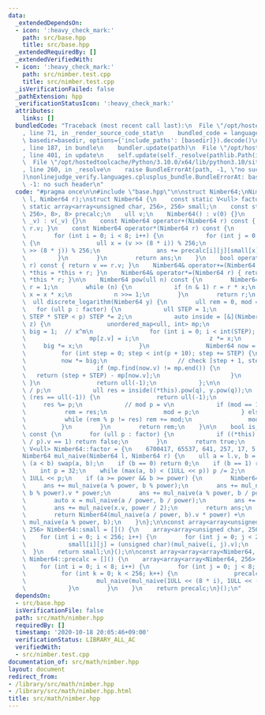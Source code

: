 ```yaml
---
data:
  _extendedDependsOn:
  - icon: ':heavy_check_mark:'
    path: src/base.hpp
    title: src/base.hpp
  _extendedRequiredBy: []
  _extendedVerifiedWith:
  - icon: ':heavy_check_mark:'
    path: src/nimber.test.cpp
    title: src/nimber.test.cpp
  _isVerificationFailed: false
  _pathExtension: hpp
  _verificationStatusIcon: ':heavy_check_mark:'
  attributes:
    links: []
  bundledCode: "Traceback (most recent call last):\n  File \"/opt/hostedtoolcache/Python/3.10.0/x64/lib/python3.10/site-packages/onlinejudge_verify/documentation/build.py\"\
    , line 71, in _render_source_code_stat\n    bundled_code = language.bundle(stat.path,\
    \ basedir=basedir, options={'include_paths': [basedir]}).decode()\n  File \"/opt/hostedtoolcache/Python/3.10.0/x64/lib/python3.10/site-packages/onlinejudge_verify/languages/cplusplus.py\"\
    , line 187, in bundle\n    bundler.update(path)\n  File \"/opt/hostedtoolcache/Python/3.10.0/x64/lib/python3.10/site-packages/onlinejudge_verify/languages/cplusplus_bundle.py\"\
    , line 401, in update\n    self.update(self._resolve(pathlib.Path(included), included_from=path))\n\
    \  File \"/opt/hostedtoolcache/Python/3.10.0/x64/lib/python3.10/site-packages/onlinejudge_verify/languages/cplusplus_bundle.py\"\
    , line 260, in _resolve\n    raise BundleErrorAt(path, -1, \"no such header\"\
    )\nonlinejudge_verify.languages.cplusplus_bundle.BundleErrorAt: base.hpp: line\
    \ -1: no such header\n"
  code: "#pragma once\n\n#include \"base.hpp\"\n\nstruct Nimber64;\nNimber64 mul_naive(Nimber64\
    \ l, Nimber64 r);\nstruct Nimber64 {\n    const static V<ull> factor;\n    const\
    \ static array<array<unsigned char, 256>, 256> small;\n    const static array<array<array<Nimber64,\
    \ 256>, 8>, 8> precalc;\n    ull v;\n    Nimber64() : v(0) {}\n    Nimber64(ull\
    \ _v) : v(_v) {}\n    const Nimber64 operator+(Nimber64 r) const { return v ^\
    \ r.v; }\n    const Nimber64 operator*(Nimber64 r) const {\n        Nimber64 ans;\n\
    \        for (int i = 0; i < 8; i++) {\n            for (int j = 0; j < 8; j++)\
    \ {\n                ull x = (v >> (8 * i)) % 256;\n                ull y = (r.v\
    \ >> (8 * j)) % 256;\n                ans += precalc[i][j][small[x][y]];\n   \
    \         }\n        }\n        return ans;\n    }\n    bool operator==(Nimber64\
    \ r) const { return v == r.v; }\n    Nimber64& operator+=(Nimber64 r) { return\
    \ *this = *this + r; }\n    Nimber64& operator*=(Nimber64 r) { return *this =\
    \ *this * r; }\n\n    Nimber64 pow(ull n) const {\n        Nimber64 x = *this,\
    \ r = 1;\n        while (n) {\n            if (n & 1) r = r * x;\n           \
    \ x = x * x;\n            n >>= 1;\n        }\n        return r;\n    }\n\n  \
    \  ull discrete_logarithm(Nimber64 y) {\n        ull rem = 0, mod = 1;\n     \
    \   for (ull p : factor) {\n            ull STEP = 1;\n            while (4 *\
    \ STEP * STEP < p) STEP *= 2;\n            auto inside = [&](Nimber64 x, Nimber64\
    \ z) {\n                unordered_map<ull, int> mp;\n                Nimber64\
    \ big = 1;  // x^m\n                for (int i = 0; i < int(STEP); i++) {\n  \
    \                  mp[z.v] = i;\n                    z *= x;\n               \
    \     big *= x;\n                }\n                Nimber64 now = 1;\n      \
    \          for (int step = 0; step < int(p + 10); step += STEP) {\n          \
    \          now *= big;\n                    // check [step + 1, step + STEP]\n\
    \                    if (mp.find(now.v) != mp.end()) {\n                     \
    \   return (step + STEP) - mp[now.v];\n                    }\n               \
    \ }\n                return ull(-1);\n            };\n\n            ull q = ull(-1)\
    \ / p;\n            ull res = inside((*this).pow(q), y.pow(q));\n            if\
    \ (res == ull(-1)) {\n                return ull(-1);\n            }\n       \
    \     res %= p;\n            // mod p = v\n            if (mod == 1) {\n     \
    \           rem = res;\n                mod = p;\n            } else {\n     \
    \           while (rem % p != res) rem += mod;\n                mod *= p;\n  \
    \          }\n        }\n        return rem;\n    }\n\n    bool is_primitive_root()\
    \ const {\n        for (ull p : factor) {\n            if ((*this).pow(ull(-1)\
    \ / p).v == 1) return false;\n        }\n        return true;\n    }\n};\nconst\
    \ V<ull> Nimber64::factor = {\n    6700417, 65537, 641, 257, 17, 5, 3,\n};\n\n\
    Nimber64 mul_naive(Nimber64 l, Nimber64 r) {\n    ull a = l.v, b = r.v;\n    if\
    \ (a < b) swap(a, b);\n    if (b == 0) return 0;\n    if (b == 1) return a;\n\
    \    int p = 32;\n    while (max(a, b) < (1ULL << p)) p /= 2;\n    ull power =\
    \ 1ULL << p;\n    if (a >= power && b >= power) {\n        Nimber64 ans;\n   \
    \     ans += mul_naive(a % power, b % power);\n        ans += mul_naive(a / power,\
    \ b % power).v * power;\n        ans += mul_naive(a % power, b / power).v * power;\n\
    \        auto x = mul_naive(a / power, b / power);\n        ans += x.v * power;\n\
    \        ans += mul_naive(x.v, power / 2);\n        return ans;\n    } else {\n\
    \        return Nimber64(mul_naive(a / power, b).v * power) +\n              \
    \ mul_naive(a % power, b);\n    }\n};\n\nconst array<array<unsigned char, 256>,\
    \ 256> Nimber64::small = []() {\n    array<array<unsigned char, 256>, 256> small;\n\
    \    for (int i = 0; i < 256; i++) {\n        for (int j = 0; j < 256; j++) {\n\
    \            small[i][j] = (unsigned char)(mul_naive(i, j).v);\n        }\n  \
    \  }\n    return small;\n}();\n\nconst array<array<array<Nimber64, 256>, 8>, 8>\
    \ Nimber64::precalc = []() {\n    array<array<array<Nimber64, 256>, 8>, 8> precalc;\n\
    \    for (int i = 0; i < 8; i++) {\n        for (int j = 0; j < 8; j++) {\n  \
    \          for (int k = 0; k < 256; k++) {\n                precalc[i][j][k] =\n\
    \                    mul_naive(mul_naive(1ULL << (8 * i), 1ULL << (8 * j)), k);\n\
    \            }\n        }\n    }\n    return precalc;\n}();\n"
  dependsOn:
  - src/base.hpp
  isVerificationFile: false
  path: src/math/nimber.hpp
  requiredBy: []
  timestamp: '2020-10-18 20:05:46+09:00'
  verificationStatus: LIBRARY_ALL_AC
  verifiedWith:
  - src/nimber.test.cpp
documentation_of: src/math/nimber.hpp
layout: document
redirect_from:
- /library/src/math/nimber.hpp
- /library/src/math/nimber.hpp.html
title: src/math/nimber.hpp
---
```

